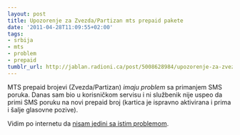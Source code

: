 ```yaml
---
layout: post
title: Upozorenje za Zvezda/Partizan mts prepaid pakete
date: '2011-04-28T11:09:55+02:00'
tags:
- srbija
- mts
- problem
- prepaid
tumblr_url: http://jablan.radioni.ca/post/5008628984/upozorenje-za-zvezdapartizan-mts-prepaid-pakete
---
```

MTS prepaid brojevi (Zvezda/Partizan) _imaju problem_ sa primanjem SMS poruka. Danas sam bio u korisničkom servisu i ni službenik nije uspeo da primi SMS poruku na novi prepaid broj (kartica je ispravno aktivirana i prima i šalje glasovne pozive).

Vidim po internetu da [nisam jedini sa istim problemom](http://www.elitesecurity.org/t426446-0#2858758).

